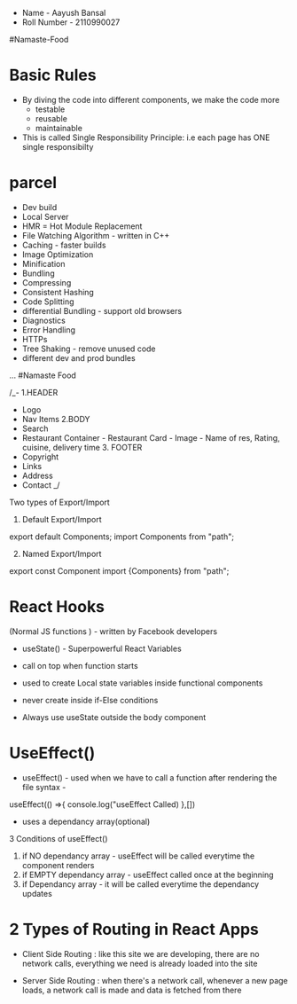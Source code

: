 - Name - Aayush Bansal
- Roll Number - 2110990027

#Namaste-Food

# Basic Rules

- By diving the code into different components, we make the code more
  - testable
  - reusable
  - maintainable
- This is called Single Responsibility Principle:
  i.e each page has ONE single responsibilty

# parcel

- Dev build
- Local Server
- HMR = Hot Module Replacement
- File Watching Algorithm - written in C++
- Caching - faster builds
- Image Optimization
- Minification
- Bundling
- Compressing
- Consistent Hashing
- Code Splitting
- differential Bundling - support old browsers
- Diagnostics
- Error Handling
- HTTPs
- Tree Shaking - remove unused code
- different dev and prod bundles

...
#Namaste Food

/\_-
1.HEADER

- Logo
- Nav Items
  2.BODY
- Search
- Restaurant Container - Restaurant Card - Image - Name of res, Rating, cuisine, delivery time 3. FOOTER
- Copyright
- Links
- Address
- Contact
  \_/

Two types of Export/Import

1. Default Export/Import

export default Components;
import Components from "path";

2. Named Export/Import

export const Component
import {Components} from "path";

# React Hooks

(Normal JS functions ) - written by Facebook developers

- useState() - Superpowerful React Variables

- call on top when function starts
- used to create Local state variables inside functional components
- never create inside if-Else conditions

* Always use useState outside the body component

# UseEffect()

- useEffect() - used when we have to call a function after rendering the file
  syntax -

useEffect(() =>{
console.log("useEffect Called)
},[])

- uses a dependancy array(optional)

3 Conditions of useEffect()

1. if NO dependancy array - useEffect will be called everytime the component renders
2. if EMPTY dependancy array - useEffect called once at the beginning
3. if Dependancy array - it will be called everytime the dependancy updates

# 2 Types of Routing in React Apps

- Client Side Routing : like this site we are developing, there are no network calls,
  everything we need is already loaded into the site

- Server Side Routing : when there's a network call, whenever a new page loads, a network call is made and data is fetched from there
